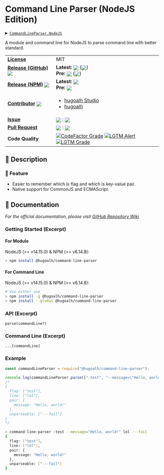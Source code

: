 # Command Line Parser (NodeJS Edition)

<details>
  <summary><a href="https://github.com/hugoalh-studio/command-line-parser-nodejs"><code>CommandLineParser.NodeJS</code></a></summary>
  <img align="center" alt="GitHub Language Count" src="https://img.shields.io/github/languages/count/hugoalh-studio/command-line-parser-nodejs?logo=github&logoColor=ffffff&style=flat-square" />
  <img align="center" alt="GitHub Top Langauge" src="https://img.shields.io/github/languages/top/hugoalh-studio/command-line-parser-nodejs?logo=github&logoColor=ffffff&style=flat-square" />
  <img align="center" alt="GitHub Repo Size" src="https://img.shields.io/github/repo-size/hugoalh-studio/command-line-parser-nodejs?logo=github&logoColor=ffffff&style=flat-square" />
  <img align="center" alt="GitHub Code Size" src="https://img.shields.io/github/languages/code-size/hugoalh-studio/command-line-parser-nodejs?logo=github&logoColor=ffffff&style=flat-square" />
  <img align="center" alt="GitHub Watcher" src="https://img.shields.io/github/watchers/hugoalh-studio/command-line-parser-nodejs?logo=github&logoColor=ffffff&style=flat-square" />
  <img align="center" alt="GitHub Star" src="https://img.shields.io/github/stars/hugoalh-studio/command-line-parser-nodejs?logo=github&logoColor=ffffff&style=flat-square" />
  <img align="center" alt="GitHub Fork" src="https://img.shields.io/github/forks/hugoalh-studio/command-line-parser-nodejs?logo=github&logoColor=ffffff&style=flat-square" />
</details>

A module and command line for NodeJS to parse command line with better standard.

<table>
  <tr>
    <td><a href="./license.md"><b>License</b></a></td>
    <td>MIT</td>
  </tr>
  <tr>
    <td><a href="https://github.com/hugoalh-studio/command-line-parser-nodejs/releases"><b>Release (GitHub)</b></a> <img align="center" src="https://img.shields.io/github/downloads/hugoalh-studio/command-line-parser-nodejs/total?label=%20&style=flat-square" /></td>
    <td>
      <b>Latest:</b> <img align="center" src="https://img.shields.io/github/release/hugoalh-studio/command-line-parser-nodejs?sort=semver&label=%20&style=flat-square" /> (<img align="center" src="https://img.shields.io/github/release-date/hugoalh-studio/command-line-parser-nodejs?label=%20&style=flat-square" />)<br />
      <b>Pre:</b> <img align="center" src="https://img.shields.io/github/release/hugoalh-studio/command-line-parser-nodejs?include_prereleases&sort=semver&label=%20&style=flat-square" /> (<img align="center" src="https://img.shields.io/github/release-date-pre/hugoalh-studio/command-line-parser-nodejs?label=%20&style=flat-square" />)
    </td>
  </tr>
  <tr>
    <td><a href="https://www.npmjs.com/package/@hugoalh/cli-argument-parser"><b>Release (NPM)</b></a> <img align="center" src="https://img.shields.io/npm/dt/@hugoalh/cli-argument-parser?label=%20&style=flat-square" /></td>
    <td>
      <b>Latest:</b> <img align="center" src="https://img.shields.io/npm/v/@hugoalh/cli-argument-parser/latest?label=%20&style=flat-square" /><br />
      <b>Pre:</b> <img align="center" src="https://img.shields.io/npm/v/@hugoalh/cli-argument-parser/pre?label=%20&style=flat-square" />
    </td>
  </tr>
  <tr>
    <td><a href="https://github.com/hugoalh-studio/command-line-parser-nodejs/graphs/contributors"><b>Contributor</b></a> <img align="center" src="https://img.shields.io/github/contributors/hugoalh-studio/command-line-parser-nodejs?label=%20&style=flat-square" /></td>
    <td><ul>
        <li><a href="https://github.com/hugoalh-studio">hugoalh Studio</a></li>
        <li><a href="https://github.com/hugoalh">hugoalh</a></li>
    </ul></td>
  </tr>
  <tr>
    <td><a href="https://github.com/hugoalh-studio/command-line-parser-nodejs/issues?q=is%3Aissue"><b>Issue</b></a></td>
    <td><img align="center" src="https://img.shields.io/github/issues-raw/hugoalh-studio/command-line-parser-nodejs?label=%20&style=flat-square" /> : <img align="center" src="https://img.shields.io/github/issues-closed-raw/hugoalh-studio/command-line-parser-nodejs?label=%20&style=flat-square" /></td>
  </tr>
  <tr>
    <td><a href="https://github.com/hugoalh-studio/command-line-parser-nodejs/pulls?q=is%3Apr"><b>Pull Request</b></a></td>
    <td><img align="center" src="https://img.shields.io/github/issues-pr-raw/hugoalh-studio/command-line-parser-nodejs?label=%20&style=flat-square" /> : <img align="center" src="https://img.shields.io/github/issues-pr-closed-raw/hugoalh-studio/command-line-parser-nodejs?label=%20&style=flat-square" /></td>
  </tr>
  <tr>
    <td><b>Code Quality</b></td>
    <td>
      <a href="https://www.codefactor.io/repository/github/hugoalh-studio/command-line-parser-nodejs"><img align="center" alt="CodeFactor Grade" src="https://img.shields.io/codefactor/grade/github/hugoalh-studio/command-line-parser-nodejs?logo=codefactor&logoColor=ffffff&style=flat-square" /></a>
      <a href="https://lgtm.com/projects/g/hugoalh-studio/command-line-parser-nodejs/alerts"><img align="center" alt="LGTM Alert" src="https://img.shields.io/lgtm/alerts/g/hugoalh-studio/command-line-parser-nodejs?label=%20&logo=lgtm&logoColor=ffffff&style=flat-square" /></a>
      <a href="https://lgtm.com/projects/g/hugoalh-studio/command-line-parser-nodejs/context:javascript"><img align="center" alt="LGTM Grade" src="https://img.shields.io/lgtm/grade/javascript/g/hugoalh-studio/command-line-parser-nodejs?logo=lgtm&logoColor=ffffff&style=flat-square" /></a>
    </td>
  </tr>
</table>

## 📜 Description

### 🌟 Feature

- Easier to remember which is flag and which is key-value pair.
- Native support for CommonJS and ECMAScript.

## 📄 Documentation

*For the official documentation, please visit [GitHub Repository Wiki](https://github.com/hugoalh-studio/command-line-parser-nodejs/wiki).*

### Getting Started (Excerpt)

#### For Module

NodeJS (>= v14.15.0) & NPM (>= v6.14.8):

```sh
> npm install @hugoalh/command-line-parser
```

#### For Command Line

NodeJS (>= v14.15.0) & NPM (>= v6.14.8):

```sh
# Use either one
> npm install -g @hugoalh/command-line-parser
> npm install --global @hugoalh/command-line-parser
```

### API (Excerpt)

`parse(commandLine?)`

### Command Line (Excerpt)

`...[commandLine]`

### Example

```javascript
const commandLineParser = require("@hugoalh/command-line-parser");

console.log(commandLineParser.parse(["-test", "--message=\"Hello, world!\"", "lol", "---fail"]));
/*
{
  flag: ["test"],
  line: ["lol"],
  pair: {
    message: "Hello, world!"
  },
  unparseable: ["---fail"]
}
*/
```
```sh
> command-line-parser -test --message="Hello, world!" lol ---fail
{
  flag: ["test"],
  line: ["lol"],
  pair: {
    message: "Hello, world!"
  },
  unparseable: ["---fail"]
}
```
